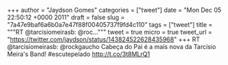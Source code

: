 
+++
author = "Jaydson Gomes"
categories = ["tweet"]
date = "Mon Dec 05 22:50:12 +0000 2011"
draft = false
slug = "7a47e9baf6a6b0a7e47f88f00405737f9fd4c110"
tags = ["tweet"]
title = """RT @tarcisiomeirasb: @roc..."""
tweet = true
micro = true
tweet_url = "https://twitter.com/jaydson/status/143824522628435968"
+++
RT @tarcisiomeirasb: @rockgaucho Cabeça do Pai é a mais nova da Tarcísio Meira's Band! #escutepelado http://t.co/3t8MLrQ1

